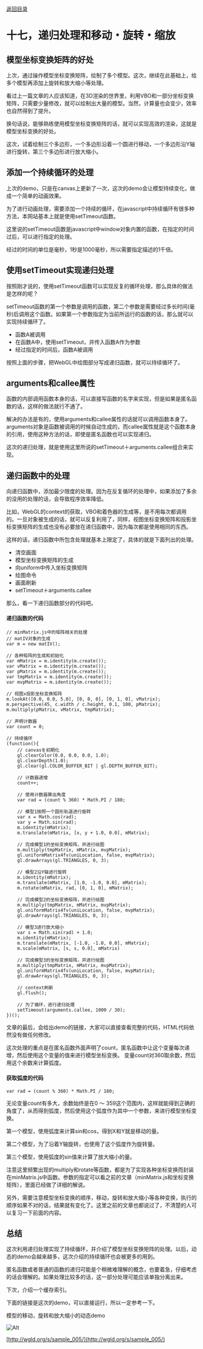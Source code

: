 [返回目录](../README.md) 

# 十七，递归处理和移动・旋转・缩放

## 模型坐标变换矩阵的好处
上次，通过操作模型坐标变换矩阵，绘制了多个模型。这次，继续在此基础上，给多个模型再添加上旋转和放大缩小等处理。

看过上一篇文章的人应该知道，在3D渲染的世界里，利用VBO和一部分坐标变换矩阵，只需要少量修改，就可以绘制出大量的模型。当然，计算量也会变少，效率也自然得到了提升。

换句话说，能够熟练使用模型坐标变换矩阵的话，就可以实现高效的渲染，这就是模型坐标变换的好处。

这次，试着绘制三个多边形，一个多边形沿着一个圆进行移动，一个多边形沿Y轴进行旋转，第三个多边形进行放大缩小。

## 添加一个持续循环的处理
上次的demo，只是在canvas上更新了一次，这次的demo会让模型持续变化，做成一个简单的动画效果。

为了进行动画处理，需要添加一个持续的循环，在javascript中持续循环有很多种方法，本网站基本上就是使用setTimeout函数。

这里说的setTimeout函数是javascript中window对象内置的函数，在指定的时间过后，可以进行指定的处理。

经过的时间的单位是毫秒，1秒是1000毫秒，所以需要指定描述的1千倍。

## 使用setTimeout实现递归处理
按照刚才说的，使用setTimeout函数可以实现反复的循环处理，那么具体的做法是怎样的呢？

setTimeout函数的第一个参数是调用的函数，第二个参数是需要经过多长时间(毫秒)后调用这个函数。如果第一个参数指定为当前所运行的函数的话，那么就可以实现持续循环了。

- 函数A被调用
- 在函数A中，使用setTimeout，并传入函数A作为参数
- 经过指定的时间后，函数A被调用

按照上面的步骤，把WebGL中绘图部分写成递归函数，就可以持续循环了。

## arguments和callee属性
函数的内部调用函数本身的话，可以直接写函数的名字来实现，但是如果是匿名函数的话，这样的做法就行不通了。

解决的办法是有的，使用arguments和callee属性的话就可以调用函数本身了。arguments对象是函数被调用的时候自动生成的，而callee属性就是这个函数本身的引用，使用这种方法的话，即使是匿名函数也可以实现递归。

这次的递归处理，就是使用这里所说的setTimeout＋arguments.callee组合来实现。

## 递归函数中的处理
向递归函数中，添加最少限度的处理。因为在反复循环的处理中，如果添加了多余的没用的处理的话，会导致程序效率降低。

比如，WebGL的context的获取，VBO和着色器的生成等，是不用每次都调用的。一旦对象被生成的话，就可以反复利用了，同样，视图坐标变换矩阵和投影坐标变换矩阵的生成也没有必要放在递归函数中，因为每次都是使用相同的东西。

这样的话，递归函数中所包含处理就基本上限定了，具体的就是下面列出的处理。

- 清空画面
- 模型坐标变换矩阵的生成
- 向uniform中传入坐标变换矩阵
- 绘图命令
- 画面刷新
- setTimeout＋arguments.callee

那么，看一下递归函数部分的代码吧。
#### 递归函数的代码
```
// minMatrix.js中的矩阵相关的处理
// matIV对象的生成
var m = new matIV();
 
// 各种矩阵的生成和初始化
var mMatrix = m.identity(m.create());
var vMatrix = m.identity(m.create());
var pMatrix = m.identity(m.create());
var tmpMatrix = m.identity(m.create());
var mvpMatrix = m.identity(m.create());
 
// 视图x投影坐标变换矩阵
m.lookAt([0.0, 0.0, 5.0], [0, 0, 0], [0, 1, 0], vMatrix);
m.perspective(45, c.width / c.height, 0.1, 100, pMatrix);
m.multiply(pMatrix, vMatrix, tmpMatrix);
 
// 声明计数器
var count = 0;
 
// 持续循环
(function(){
    // canvasを初期化
    gl.clearColor(0.0, 0.0, 0.0, 1.0);
    gl.clearDepth(1.0);
    gl.clear(gl.COLOR_BUFFER_BIT | gl.DEPTH_BUFFER_BIT);
    
    // 计数器递增
    count++;
    
    // 使用计数器算出角度
    var rad = (count % 360) * Math.PI / 180;
    
    // 模型1按照一个圆形轨道进行旋转
    var x = Math.cos(rad);
    var y = Math.sin(rad);
    m.identity(mMatrix);
    m.translate(mMatrix, [x, y + 1.0, 0.0], mMatrix);
    
    // 完成模型1的坐标变换矩阵，并进行绘图
    m.multiply(tmpMatrix, mMatrix, mvpMatrix);
    gl.uniformMatrix4fv(uniLocation, false, mvpMatrix);
    gl.drawArrays(gl.TRIANGLES, 0, 3);
    
    // 模型2沿Y轴进行旋转
    m.identity(mMatrix);
    m.translate(mMatrix, [1.0, -1.0, 0.0], mMatrix);
    m.rotate(mMatrix, rad, [0, 1, 0], mMatrix);
    
    // 完成模型2的坐标变换矩阵，并进行绘图
    m.multiply(tmpMatrix, mMatrix, mvpMatrix);
    gl.uniformMatrix4fv(uniLocation, false, mvpMatrix);
    gl.drawArrays(gl.TRIANGLES, 0, 3);
    
    // 模型3进行放大缩小
    var s = Math.sin(rad) + 1.0;
    m.identity(mMatrix);
    m.translate(mMatrix, [-1.0, -1.0, 0.0], mMatrix);
    m.scale(mMatrix, [s, s, 0.0], mMatrix)
    
    // 完成模型3的坐标变换矩阵，并进行绘图
    m.multiply(tmpMatrix, mMatrix, mvpMatrix);
    gl.uniformMatrix4fv(uniLocation, false, mvpMatrix);
    gl.drawArrays(gl.TRIANGLES, 0, 3);
    
    // context刷新
    gl.flush();
    
    // 为了循环，进行递归处理
    setTimeout(arguments.callee, 1000 / 30);
})();
```
文章的最后，会给出demo的链接，大家可以直接查看完整的代码，HTML代码依然没有做任何修改。

这次处理的重点是在匿名函数外面声明了count，匿名函数中让这个变量每次递增，然后使用这个变量的值来进行模型坐标变换。
变量count对360取余数，然后用这个余数来计算弧度。
#### 获取弧度的代码
```
var rad = (count % 360) * Math.PI / 180;
```
无论变量count有多大，余数始终是在0 ～ 359这个范围内，这样就能得到正确的角度了，从而得到弧度，然后使用这个弧度作为其中一个参数，来进行模型坐标变换。

第一个模型，使用弧度来计算sin和cos，得到X和Y就是移动的量。

第二个模型，为了沿着Y轴旋转，也使用了这个弧度作为旋转量。

第三个模型，使用弧度的sin值来计算了放大缩小的量。

注意这里频繁出现的multiply和rotate等函数，都是为了实现各种坐标变换而封装在minMatrix.js中函数。参数的指定可以看之前的文章（minMatrix.js和坐标变换矩阵），里面已经做了详细的解说。

另外，需要注意模型坐标变换的顺序，移动，旋转和放大缩小等各种变换，执行的顺序如果不对的话，结果就有变化了。这里之前的文章也都说过了，不清楚的人可以复习一下前面的内容。

## 总结
这次利用递归处理实现了持续循环，并介绍了模型坐标变换矩阵的处理。以后，动态的demo会越来越多，这次介绍的持续循环也会被更多的用到。

匿名函数或者普通的函数的递归可能是个稍微难理解的概念，也要着急，仔细考虑的话会理解的。如果处理比较多的话，这一部分处理可能应该单独分离出来。

下次，介绍一个缓存索引。

下面的链接是这次的demo，可以直接运行，所以一定参考一下。

模型的移动，旋转和放大缩小的动态demo

![Alt](./images/w017_01.jpg)

[http://wgld.org/s/sample_005/](http://wgld.org/s/sample_005/)